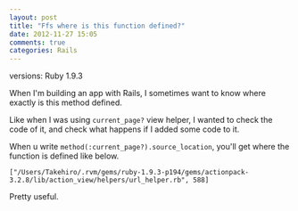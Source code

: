 ```yaml
---
layout: post
title: "Ffs where is this function defined?"
date: 2012-11-27 15:05
comments: true
categories: Rails
---
```


versions: Ruby 1.9.3

When I'm building an app with Rails, I sometimes want to know where exactly is this method defined.

Like when I was using `current_page?` view helper, I wanted to check the code of it, and check what happens if I added some code to it.

When u write `method(:current_page?).source_location`, you'll get where the function is defined like below.

`["/Users/Takehiro/.rvm/gems/ruby-1.9.3-p194/gems/actionpack-3.2.8/lib/action_view/helpers/url_helper.rb", 588]`

Pretty useful.
